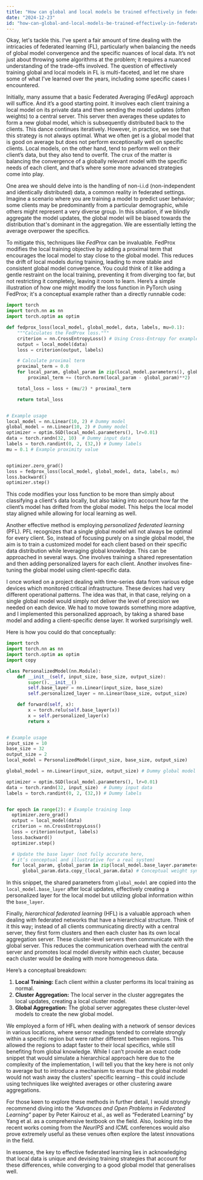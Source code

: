 ```yaml
---
title: "How can global and local models be trained effectively in federated learning?"
date: "2024-12-23"
id: "how-can-global-and-local-models-be-trained-effectively-in-federated-learning"
---
```


Okay, let's tackle this. I've spent a fair amount of time dealing with the intricacies of federated learning (FL), particularly when balancing the needs of global model convergence and the specific nuances of local data. It’s not just about throwing some algorithms at the problem; it requires a nuanced understanding of the trade-offs involved. The question of effectively training global and local models in FL is multi-faceted, and let me share some of what I've learned over the years, including some specific cases I encountered.

Initially, many assume that a basic Federated Averaging (FedAvg) approach will suffice. And it’s a good starting point. It involves each client training a local model on its private data and then sending the model updates (often weights) to a central server. This server then averages these updates to form a new global model, which is subsequently distributed back to the clients. This dance continues iteratively. However, in practice, we see that this strategy is not always optimal. What we often get is a global model that is good on average but does not perform exceptionally well on specific clients. Local models, on the other hand, tend to perform well on their client’s data, but they also tend to overfit. The crux of the matter is balancing the convergence of a globally relevant model with the specific needs of each client, and that’s where some more advanced strategies come into play.

One area we should delve into is the handling of non-i.i.d (non-independent and identically distributed) data, a common reality in federated settings. Imagine a scenario where you are training a model to predict user behavior; some clients may be predominantly from a particular demographic, while others might represent a very diverse group. In this situation, if we blindly aggregate the model updates, the global model will be biased towards the distribution that's dominant in the aggregation. We are essentially letting the average overpower the specifics.

To mitigate this, techniques like *FedProx* can be invaluable. FedProx modifies the local training objective by adding a proximal term that encourages the local model to stay close to the global model. This reduces the drift of local models during training, leading to more stable and consistent global model convergence. You could think of it like adding a gentle restraint on the local training, preventing it from diverging too far, but not restricting it completely, leaving it room to learn. Here’s a simple illustration of how one might modify the loss function in PyTorch using FedProx; it's a conceptual example rather than a directly runnable code:

```python
import torch
import torch.nn as nn
import torch.optim as optim

def fedprox_loss(local_model, global_model, data, labels, mu=0.1):
    """Calculates the FedProx loss."""
    criterion = nn.CrossEntropyLoss() # Using Cross-Entropy for example
    output = local_model(data)
    loss = criterion(output, labels)

    # Calculate proximal term
    proximal_term = 0.0
    for local_param, global_param in zip(local_model.parameters(), global_model.parameters()):
        proximal_term += (torch.norm(local_param - global_param)**2)

    total_loss = loss + (mu/2) * proximal_term

    return total_loss


# Example usage
local_model = nn.Linear(10, 2) # Dummy model
global_model = nn.Linear(10, 2) # Dummy model
optimizer = optim.SGD(local_model.parameters(), lr=0.01)
data = torch.randn(32, 10)  # Dummy input data
labels = torch.randint(0, 2, (32,)) # Dummy labels
mu = 0.1 # Example proximity value


optimizer.zero_grad()
loss = fedprox_loss(local_model, global_model, data, labels, mu)
loss.backward()
optimizer.step()
```

This code modifies your loss function to be more than simply about classifying a client's data locally, but also taking into account how far the client’s model has drifted from the global model. This helps the local model stay aligned while allowing for local learning as well.

Another effective method is employing *personalized federated learning* (PFL). PFL recognizes that a single global model will not always be optimal for every client. So, instead of focusing purely on a single global model, the aim is to train a customized model for each client based on their specific data distribution while leveraging global knowledge. This can be approached in several ways. One involves training a shared representation and then adding personalized layers for each client. Another involves fine-tuning the global model using client-specific data.

I once worked on a project dealing with time-series data from various edge devices which monitored critical infrastructure. These devices had very different operational patterns. The idea was that, in that case, relying on a single global model would simply not deliver the level of precision we needed on each device. We had to move towards something more adaptive, and I implemented this personalized approach, by taking a shared base model and adding a client-specific dense layer. It worked surprisingly well.

Here is how you could do that conceptually:

```python
import torch
import torch.nn as nn
import torch.optim as optim
import copy

class PersonalizedModel(nn.Module):
    def __init__(self, input_size, base_size, output_size):
        super().__init__()
        self.base_layer = nn.Linear(input_size, base_size)
        self.personalized_layer = nn.Linear(base_size, output_size)

    def forward(self, x):
        x = torch.relu(self.base_layer(x))
        x = self.personalized_layer(x)
        return x


# Example usage
input_size = 10
base_size = 32
output_size = 2
local_model = PersonalizedModel(input_size, base_size, output_size)

global_model = nn.Linear(input_size, output_size) # Dummy global model

optimizer = optim.SGD(local_model.parameters(), lr=0.01)
data = torch.randn(32, input_size)  # Dummy input data
labels = torch.randint(0, 2, (32,)) # Dummy labels


for epoch in range(2): # Example training loop
  optimizer.zero_grad()
  output = local_model(data)
  criterion = nn.CrossEntropyLoss()
  loss = criterion(output, labels)
  loss.backward()
  optimizer.step()

  # Update the base layer (not fully accurate here,
  # it’s conceptual and illustrative for a real system)
  for local_param, global_param in zip(local_model.base_layer.parameters(), global_model.parameters()):
      global_param.data.copy_(local_param.data) # Conceptual weight sync
```

In this snippet, the shared parameters from `global_model` are copied into the `local_model.base_layer` after local updates, effectively creating a personalized layer for the local model but utilizing global information within the `base_layer`.

Finally, *hierarchical federated learning* (HFL) is a valuable approach when dealing with federated networks that have a hierarchical structure. Think of it this way; instead of all clients communicating directly with a central server, they first form clusters and then each cluster has its own local aggregation server. These cluster-level servers then communicate with the global server. This reduces the communication overhead with the central server and promotes local model diversity within each cluster, because each cluster would be dealing with more homogeneous data.

Here’s a conceptual breakdown:
1. **Local Training:** Each client within a cluster performs its local training as normal.
2. **Cluster Aggregation:** The local server in the cluster aggregates the local updates, creating a local cluster model.
3. **Global Aggregation:** The global server aggregates these cluster-level models to create the new global model.

We employed a form of HFL when dealing with a network of sensor devices in various locations, where sensor readings tended to correlate strongly within a specific region but were rather different between regions. This allowed the regions to adapt faster to their local specifics, while still benefiting from global knowledge. While I can’t provide an exact code snippet that would simulate a hierarchical approach here due to the complexity of the implementation, I will tell you that the key here is not only to average but to introduce a mechanism to ensure that the global model would not wash away the clusters' specific learning – this could include using techniques like weighted averages or other clustering aware aggregations.

For those keen to explore these methods in further detail, I would strongly recommend diving into the *“Advances and Open Problems in Federated Learning”* paper by Peter Kairouz et al., as well as “Federated Learning” by Yang et al. as a comprehensive textbook on the field. Also, looking into the recent works coming from the *NeurIPS* and *ICML* conferences would also prove extremely useful as these venues often explore the latest innovations in the field.

In essence, the key to effective federated learning lies in acknowledging that local data is unique and devising training strategies that account for these differences, while converging to a good global model that generalises well.
